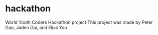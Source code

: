 # hackathon
World Youth Coders Hackathon project
This project was made by Peter Gao, Jaden Dai, and Elias Yoo